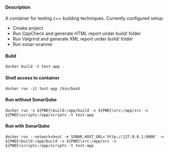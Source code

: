 #### Description
A container for testing c++ building techniques.
Currently configured setup:
  - Cmake project
  - Run CppCheck and generate HTML report under build/ folder
  - Run Valgrind and generate XML report under build/ folder
  - Run sonar-scanner

#### Build
```
docker build -t test-app .
```

#### Shell access to container
```
docker run -it test-app /bin/bash
```

#### Run without SonarQube
```
docker run -v ${PWD}\build:/app/build -v ${PWD}\src:/app/src -v ${PWD}\scripts:/app/scripts -t test-app
```

#### Run with SonarQube
```
docker run --network=host -e SONAR_HOST_URL='http://127.0.0.1:9000' -v ${PWD}\build:/app/build -v ${PWD}\src:/app/src -v ${PWD}\scripts:/app/scripts -t test-app
```